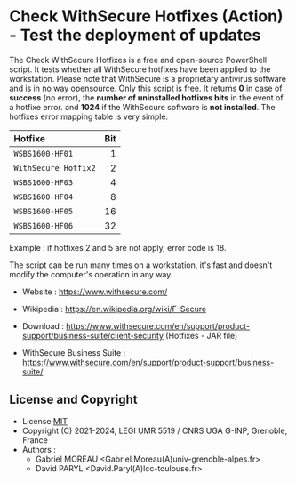 # Check WithSecure Hotfixes (Action) - Test the deployment of updates

The Check WithSecure Hotfixes is a free and open-source PowerShell script.
It tests whether all WithSecure hotfixes have been applied to the workstation.
Please note that WithSecure is a proprietary antivirus software and is in no way opensource.
Only this script is free.
It returns **0** in case of **success** (no error),
the **number of uninstalled hotfixes bits** in the event of a hotfixe error.
and **1024** if the WithSecure software is **not installed**.
The hotfixes error mapping table is very simple:

 | Hotfixe              | Bit |
 |:-------------------- | ---:|
 | `WSBS1600-HF01`      |   1 |
 | `WithSecure Hotfix2` |   2 |
 | `WSBS1600-HF03`      |   4 |
 | `WSBS1600-HF04`      |   8 |
 | `WSBS1600-HF05`      |  16 |
 | `WSBS1600-HF06`      |  32 |

Example : if hotfixes 2 and 5 are not apply, error code is 18.

The script can be run many times on a workstation,
it's fast and doesn't modify the computer's operation in any way.

* Website : https://www.withsecure.com/
* Wikipedia : https://en.wikipedia.org/wiki/F-Secure

* Download : https://www.withsecure.com/en/support/product-support/business-suite/client-security (Hotfixes - JAR file)
* WithSecure Business Suite : https://www.withsecure.com/en/support/product-support/business-suite/


## License and Copyright

* License [MIT](../LICENSE.md)
* Copyright (C) 2021-2024, LEGI UMR 5519 / CNRS UGA G-INP, Grenoble, France
* Authors :
    * Gabriel MOREAU <Gabriel.Moreau(A)univ-grenoble-alpes.fr>
    * David PARYL <David.Paryl(A)lcc-toulouse.fr>
